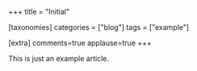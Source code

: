 +++
title = "Initial"

[taxonomies]
categories = ["blog"]
tags = ["example"]

[extra]
comments=true
applause=true
+++

This is just an example article.
